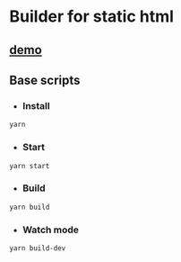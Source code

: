 # Builder for static html

## [demo](https://dimabytes.github.io/webpack-static-template/)

## Base scripts

* ### Install

```
yarn
```

* ### Start

```
yarn start
```

* ### Build

```
yarn build
```


* ### Watch mode

```
yarn build-dev
```
